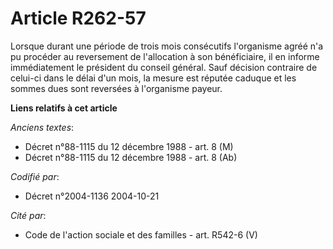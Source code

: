 # Article R262-57

Lorsque durant une période de trois mois consécutifs l'organisme agréé n'a pu procéder au reversement de l'allocation à son
bénéficiaire, il en informe immédiatement le président du conseil général. Sauf décision contraire de celui-ci dans le délai
d'un mois, la mesure est réputée caduque et les sommes dues sont reversées à l'organisme payeur.

**Liens relatifs à cet article**

_Anciens textes_:

  - Décret n°88-1115 du 12 décembre 1988 - art. 8 (M)
  - Décret n°88-1115 du 12 décembre 1988 - art. 8 (Ab)

_Codifié par_:

  - Décret n°2004-1136 2004-10-21

_Cité par_:

  - Code de l'action sociale et des familles - art. R542-6 (V)
